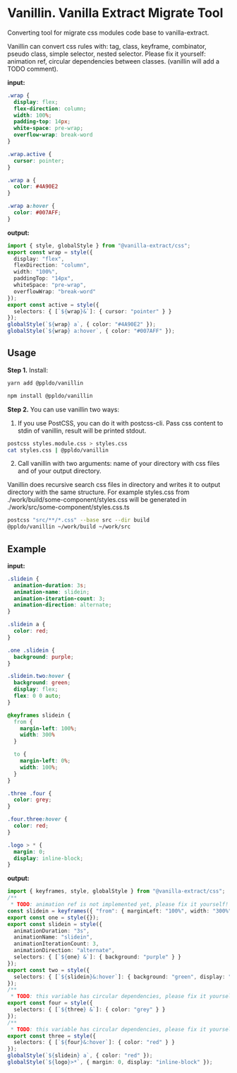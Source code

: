 # Vanillin. Vanilla Extract Migrate Tool

Converting tool for migrate css modules code base to vanilla-extract.

Vanillin can convert css rules with: tag, class, keyframe, combinator, pseudo class, simple selector, nested selector.
Please fix it yourself: animation ref, circular dependencies between classes. (vanillin will add a TODO comment).

**input:**
```css
.wrap {
  display: flex;
  flex-direction: column;
  width: 100%;
  padding-top: 14px;
  white-space: pre-wrap;
  overflow-wrap: break-word
}

.wrap.active {
  cursor: pointer;
}

.wrap a {
  color: #4A90E2
}

.wrap a:hover {
  color: #007AFF;
}
```

**output:**
```ts
import { style, globalStyle } from "@vanilla-extract/css";
export const wrap = style({
  display: "flex",
  flexDirection: "column",
  width: "100%",
  paddingTop: "14px",
  whiteSpace: "pre-wrap",
  overflowWrap: "break-word"
});
export const active = style({
  selectors: { [`${wrap}&`]: { cursor: "pointer" } }
});
globalStyle(`${wrap} a`, { color: "#4A90E2" });
globalStyle(`${wrap} a:hover`, { color: "#007AFF" });
```

## Usage

**Step 1.** Install:

```sh
yarn add @ppldo/vanillin

npm install @ppldo/vanillin
```

**Step 2.** You can use vanillin two ways:
1. If you use PostCSS, you can do it with postcss-cli. Pass css content to stdin of vanillin, result will be printed stdout.

```sh
postcss styles.module.css > styles.css
cat styles.css | @ppldo/vanillin
```

2. Call vanillin with two arguments: name of your directory with css files and of your output directory.

Vanillin does recursive search css files in directory and writes it to output directory with the same structure.
For example styles.css from ./work/build/some-component/styles.css will be generated in ./work/src/some-component/styles.css.ts

```sh
postcss "src/**/*.css" --base src --dir build
@ppldo/vanillin ~/work/build ~/work/src
```

## Example

**input:**
```css
.slidein {
  animation-duration: 3s;
  animation-name: slidein;
  animation-iteration-count: 3;
  animation-direction: alternate;
}

.slidein a {
  color: red;
}

.one .slidein {
  background: purple;
}

.slidein.two:hover {
  background: green;
  display: flex;
  flex: 0 0 auto;
}

@keyframes slidein {
  from {
    margin-left: 100%;
    width: 300%
  }

  to {
    margin-left: 0%;
    width: 100%;
  }
}

.three .four {
  color: grey;
}

.four.three:hover {
  color: red;
}

.logo > * {
  margin: 0;
  display: inline-block;
}
```
**output:**
```ts
import { keyframes, style, globalStyle } from "@vanilla-extract/css";
/**
 * TODO: animation ref is not implemented yet, please fix it yourself! */
const slidein = keyframes({ "from": { marginLeft: "100%", width: "300%" }, "to": { marginLeft: "0%", width: "100%" } });
export const one = style({});
export const slidein = style({
  animationDuration: "3s",
  animationName: "slidein",
  animationIterationCount: 3,
  animationDirection: "alternate",
  selectors: { [`${one} &`]: { background: "purple" } }
});
export const two = style({
  selectors: { [`${slidein}&:hover`]: { background: "green", display: "flex", flex: "0 0 auto" } }
});
/**
 * TODO: this variable has circular dependencies, please fix it yourself! */
export const four = style({
  selectors: { [`${three} &`]: { color: "grey" } }
});
/**
 * TODO: this variable has circular dependencies, please fix it yourself! */
export const three = style({
  selectors: { [`${four}&:hover`]: { color: "red" } }
});
globalStyle(`${slidein} a`, { color: "red" });
globalStyle(`${logo}>*`, { margin: 0, display: "inline-block" });
```
